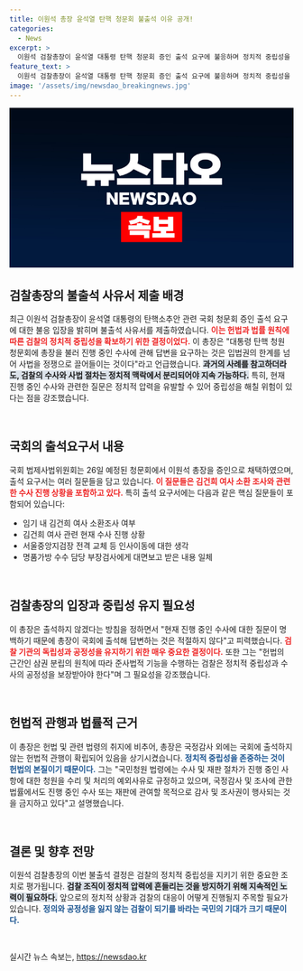 ```yaml
---
title: 이원석 총장 윤석열 탄핵 청문회 불출석 이유 공개!
categories:
  - News
excerpt: >
  이원석 검찰총장이 윤석열 대통령 탄핵 청문회 증인 출석 요구에 불응하며 정치적 중립성을 강조했습니다. 사법을 정쟁으로 끌어들이지 말라는 그의 강력한 입장에 귀추가 주목됩니다!
feature_text: >
  이원석 검찰총장이 윤석열 대통령 탄핵 청문회 증인 출석 요구에 불응하며 정치적 중립성을 강조했습니다. 사법을 정쟁으로 끌어들이지 말라는 그의 강력한 입장에 귀추가 주목됩니다!
image: '/assets/img/newsdao_breakingnews.jpg'
---
```


<p><img src="/assets/img/newsdao_breakingnews.jpg" alt="bookingtag 속보" /></p>

<h2 data-ke-size="size26">검찰총장의 불출석 사유서 제출 배경</h2>

<p data-ke-size="size16">최근 이원석 검찰총장이 윤석열 대통령의 탄핵소추안 관련 국회 청문회 증인 출석 요구에 대한 불응 입장을 밝히며 불출석 사유서를 제출하였습니다. <b><span style="color: #ee2323;">이는 헌법과 법률 원칙에 따른 검찰의 정치적 중립성을 확보하기 위한 결정이었다.</span></b> 이 총장은 "대통령 탄핵 청원 청문회에 총장을 불러 진행 중인 수사에 관해 답변을 요구하는 것은 입법권의 한계를 넘어 사법을 정쟁으로 끌어들이는 것이다"라고 언급했습니다. <b><span style="background-color: #21538527;">과거의 사례를 참고하더라도, 검찰의 수사와 사법 절차는 정치적 맥락에서 분리되어야 지속 가능하다.</span></b> 특히, 현재 진행 중인 수사와 관련한 질문은 정치적 압력을 유발할 수 있어 중립성을 해칠 위험이 있다는 점을 강조했습니다.</p>

<p data-ke-size="size16">&nbsp;</p>

<h2 data-ke-size="size26">국회의 출석요구서 내용</h2>

<p data-ke-size="size16">국회 법제사법위원회는 26일 예정된 청문회에서 이원석 총장을 증인으로 채택하였으며, 출석 요구서는 여러 질문들을 담고 있습니다. <b><span style="color: #ee2323;">이 질문들은 김건희 여사 소환 조사와 관련한 수사 진행 상황을 포함하고 있다.</span></b> 특히 출석 요구서에는 다음과 같은 핵심 질문들이 포함되어 있습니다:</p>

<ul>
  <li>임기 내 김건희 여사 소환조사 여부</li>
  <li>김건희 여사 관련 현재 수사 진행 상황</li>
  <li>서울중앙지검장 전격 교체 등 인사이동에 대한 생각</li>
  <li>명품가방 수수 담당 부장검사에게 대면보고 받은 내용 일체</li>
</ul>

<p data-ke-size="size16">&nbsp;</p>

<h2 data-ke-size="size26">검찰총장의 입장과 중립성 유지 필요성</h2>

<p data-ke-size="size16">이 총장은 출석하지 않겠다는 방침을 정하면서 "현재 진행 중인 수사에 대한 질문이 명백하기 때문에 총장이 국회에 출석해 답변하는 것은 적절하지 않다"고 피력했습니다. <b><span style="color: #ee2323;">검찰 기관의 독립성과 공정성을 유지하기 위한 매우 중요한 결정이다.</span></b> 또한 그는 "헌법의 근간인 삼권 분립의 원칙에 따라 준사법적 기능을 수행하는 검찰은 정치적 중립성과 수사의 공정성을 보장받아야 한다"며 그 필요성을 강조했습니다.</p>

<p data-ke-size="size16">&nbsp;</p>

<h2 data-ke-size="size26">헌법적 관행과 법률적 근거</h2>

<p data-ke-size="size16">이 총장은 헌법 및 관련 법령의 취지에 비추어, 총장은 국정감사 외에는 국회에 출석하지 않는 헌법적 관행이 확립되어 있음을 상기시켰습니다. <b><span style="color: #1a5490;">정치적 중립성을 존중하는 것이 헌법의 본질이기 때문이다.</span></b> 그는 "국민청원 법령에는 수사 및 재판 절차가 진행 중인 사항에 대한 청원을 수리 및 처리의 예외사유로 규정하고 있으며, 국정감사 및 조사에 관한 법률에서도 진행 중인 수사 또는 재판에 관여할 목적으로 감사 및 조사권이 행사되는 것을 금지하고 있다"고 설명했습니다.</p>

<p data-ke-size="size16">&nbsp;</p>

<h2 data-ke-size="size26">결론 및 향후 전망</h2>

<p data-ke-size="size16">이원석 검찰총장의 이번 불출석 결정은 검찰의 정치적 중립성을 지키기 위한 중요한 조치로 평가됩니다. <b><span style="background-color: #21538527;">검찰 조직이 정치적 압력에 흔들리는 것을 방지하기 위해 지속적인 노력이 필요하다.</span></b> 앞으로의 정치적 상황과 검찰의 대응이 어떻게 진행될지 주목할 필요가 있습니다. <b><span style="color: #1a5490;">정의와 공정성을 잃지 않는 검찰이 되기를 바라는 국민의 기대가 크기 때문이다.</span></b></p>

<p data-ke-size="size16">&nbsp;</p>
실시간 뉴스 속보는, <a href="https://newsdao.kr" rel="dofollow">https://newsdao.kr</a>


